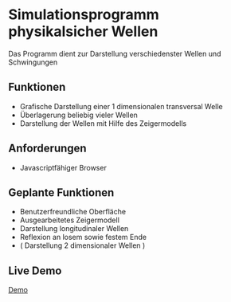 # Simulationsprogramm physikalsicher Wellen
Das Programm dient zur Darstellung verschiedenster Wellen und Schwingungen
## Funktionen
- Grafische Darstellung einer 1 dimensionalen transversal Welle
- Überlagerung beliebig vieler Wellen
- Darstellung der Wellen mit Hilfe des Zeigermodells 
## Anforderungen
- Javascriptfähiger Browser
## Geplante Funktionen
- Benutzerfreundliche Oberfläche
- Ausgearbeitetes Zeigermodell
- Darstellung longitudinaler Wellen
- Reflexion an losem sowie festem Ende
- ( Darstellung 2 dimensionaler Wellen )
## Live Demo
[Demo](https://alx0.lima-city.de/)
